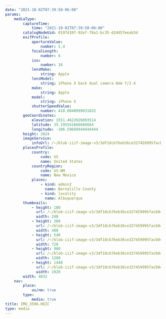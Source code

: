 ```yaml
---
date: "2021-10-02T07:39:50-06:00"
params:
    mediaType:
        captureTime:
            time: "2021-10-02T07:39:50-06:00"
        catalogNodeUid: 0197d10f-92ef-78a1-bc35-d2d457eeab3d
        exifProfile:
            apertureValue:
                number: 2.4
            focalLength:
                number: 6
            iso:
                number: 16
            lensMake:
                string: Apple
            lensModel:
                string: iPhone X back dual camera 6mm f/2.4
            make:
                string: Apple
            model:
                string: iPhone X
            shutterSpeedValue:
                number: 410.0040999031032
        geoCoordinates:
            elevation: 1551.4622926093514
            latitude: 35.195541666666664
            longitude: -106.59669444444444
        height: 3024
        imageService:
            infoUrl: /~/blob-iiif-image-v3/3df18cb76eb36ce327459995facb04f57d3abee1d4f01413aaff9ec1ec147088/info.json
        placesProfile:
            country:
                code: US
                name: United States
            countryRegion:
                code: US-NM
                name: New Mexico
            places:
                - kind: admin2
                  name: Bernalillo County
                - kind: locality
                  name: Albuquerque
        thumbnails:
            - height: 180
              url: /~/blob-iiif-image-v3/3df18cb76eb36ce327459995facb04f57d3abee1d4f01413aaff9ec1ec147088/full/240%2C180/0/default.jpg
              width: 240
            - height: 360
              url: /~/blob-iiif-image-v3/3df18cb76eb36ce327459995facb04f57d3abee1d4f01413aaff9ec1ec147088/full/480%2C360/0/default.jpg
              width: 480
            - height: 540
              url: /~/blob-iiif-image-v3/3df18cb76eb36ce327459995facb04f57d3abee1d4f01413aaff9ec1ec147088/full/720%2C540/0/default.jpg
              width: 720
            - height: 960
              url: /~/blob-iiif-image-v3/3df18cb76eb36ce327459995facb04f57d3abee1d4f01413aaff9ec1ec147088/full/1280%2C960/0/default.jpg
              width: 1280
            - height: 1440
              url: /~/blob-iiif-image-v3/3df18cb76eb36ce327459995facb04f57d3abee1d4f01413aaff9ec1ec147088/full/1920%2C1440/0/default.jpg
              width: 1920
        width: 4032
    nav:
        place:
            us/nm: true
        type:
            media: true
title: IMG_3596.HEIC
type: media
---
```

